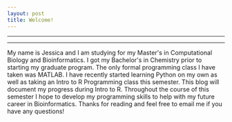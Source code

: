 ```yaml
---
layout: post
title: Welcome!
---
```

----
****

My name is Jessica and I am studying for my Master's in Computational Biology and Bioinformatics. I got my Bachelor's in Chemistry prior to starting my graduate program. The only formal programming class I have taken was MATLAB. I have recently started learning Python on my own as well as taking an Intro to R Programming class this semester. This blog will document my progress during Intro to R. Throughout the course of this semester I hope to develop my programming skills to help with my future career in Bioinformatics. Thanks for reading and feel free to email me if you have any questions!
